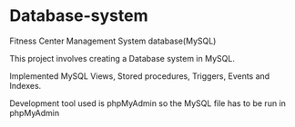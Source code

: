 # Database-system
Fitness Center Management System database(MySQL)

This project involves creating a Database system in MySQL.

Implemented MySQL Views, Stored procedures, Triggers, Events and Indexes. 

Development tool used is phpMyAdmin so the MySQL file has to be run in phpMyAdmin
